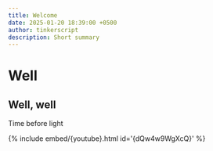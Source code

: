 ```yaml
---
title: Welcome
date: 2025-01-20 18:39:00 +0500
author: tinkerscript
description: Short summary
---
```

# Well
## Well, well
Time before light

{% include embed/{youtube}.html id='{dQw4w9WgXcQ}' %}
